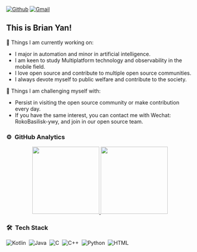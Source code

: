 [![Github](https://img.shields.io/badge/-Github-000?style=flat&logo=Github&logoColor=white)](https://github.com/Rocksnake)
[![Gmail](https://img.shields.io/badge/-Gmail-c14438?style=flat&logo=Gmail&logoColor=white)](mailto:rokobasilisk.yyw@gmail.com)

## This is Brian Yan! 

🌱 Things I am currently working on:
- I major in automation and minor in artificial intelligence.
- I am keen to study Multiplatform technology and observability in the mobile field.
- I love open source and contribute to multiple open source communities.
- I always devote myself to public welfare and contribute to the society.

💪 Things I am challenging myself with:
- Persist in visiting the open source community or make contribution every day.
- If you have the same interest, you can contact me with Wechat: RokoBasilisk-ywy, and join in our open source team.

### ⚙️ &nbsp;GitHub Analytics

<p align="center">
<a href="https://github.com/Rocksnake">
  <img height="180em" src="https://github-readme-stats-eight-theta.vercel.app/api?username=Rocksnake&show_icons=true&theme=algolia&include_all_commits=true&count_private=true"/>
  <img height="180em" src="https://github-readme-stats-eight-theta.vercel.app/api/top-langs/?username=AVS1508&layout=compact&langs_count=8&theme=algolia"/>
</a>
</p>

### 🛠 &nbsp;Tech Stack
![Kotlin](https://img.shields.io/badge/-Kotlin-05122A?style=flat&logo=Kotlin)&nbsp; ![Java](https://img.shields.io/badge/-Java-05122A?style=flat&logo=Java&logoColor=FFA518)&nbsp; ![C](https://img.shields.io/badge/-C-05122A?style=flat&logo=C&logoColor=A8B9CC)&nbsp;
![C++](https://img.shields.io/badge/-C++-05122A?style=flat&logo=C%2B%2B&logoColor=00599C)&nbsp; ![Python](https://img.shields.io/badge/-Python-05122A?style=flat&logo=python)&nbsp; ![HTML](https://img.shields.io/badge/-HTML-05122A?style=flat&logo=HTML5)&nbsp;
